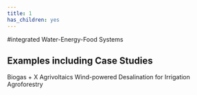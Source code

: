 ```yaml
---
title: 1
has_children: yes
---
```

#integrated Water-Energy-Food Systems

## Examples including Case Studies
Biogas + X
Agrivoltaics
Wind-powered Desalination for Irrigation
Agroforestry
